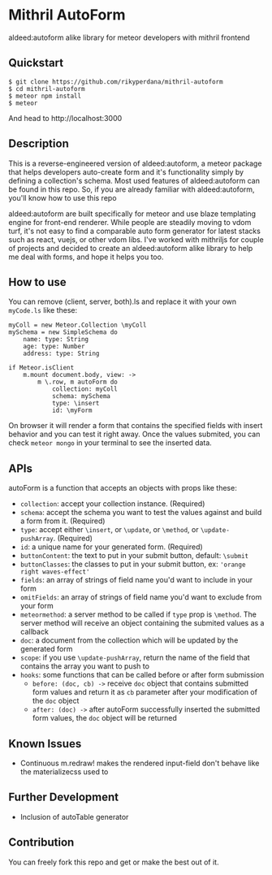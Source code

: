# Mithril AutoForm
aldeed:autoform alike library for meteor developers with mithril frontend

## Quickstart
```
$ git clone https://github.com/rikyperdana/mithril-autoform
$ cd mithril-autoform
$ meteor npm install
$ meteor
```
And head to http://localhost:3000

## Description
This is a reverse-engineered version of aldeed:autoform, a meteor package that helps developers auto-create
form and it's functionality simply by defining a collection's schema. Most used features of aldeed:autoform
can be found in this repo. So, if you are already familiar with aldeed:autoform, you'll know how to use this repo


aldeed:autoform are built specifically for meteor and use blaze templating engine for front-end renderer. While
people are steadily moving to vdom turf, it's not easy to find a comparable auto form generator for latest
stacks such as react, vuejs, or other vdom libs. I've worked with mithriljs for couple of projects and decided
to create an aldeed:autoform alike library to help me deal with forms, and hope it helps you too.

## How to use
You can remove (client, server, both).ls and replace it with your own `myCode.ls` like these:
```ls
myColl = new Meteor.Collection \myColl
mySchema = new SimpleSchema do
	name: type: String
	age: type: Number
	address: type: String

if Meteor.isClient
	m.mount document.body, view: ->
		m \.row, m autoForm do
			collection: myColl
			schema: mySchema
			type: \insert
			id: \myForm
```
On browser it will render a form that contains the specified fields with insert behavior and you can test it
right away. Once the values submited, you can check `meteor mongo` in your terminal to see the inserted data.

## APIs
autoForm is a function that accepts an objects with props like these:
* `collection`: accept your collection instance. (Required)
* `schema`: accept the schema you want to test the values against and build a form from it. (Required)
* `type`: accept either `\insert`, or `\update`, or `\method`, or `\update-pushArray`. (Required)
* `id`: a unique name for your generated form. (Required)
* `buttonContent`: the text to put in your submit button, default: `\submit`
* `buttonClasses`: the classes to put in your submit button, ex: `'orange right waves-effect'`
* `fields`: an array of strings of field name you'd want to include in your form
* `omitFields`: an array of strings of field name you'd want to exclude from your form
* `meteormethod`: a server method to be called if `type` prop is `\method`. The server method will receive an object containing the submited values as a callback
* `doc`: a document from the collection which will be updated by the generated form
* `scope`: if you use `\update-pushArray`, return the name of the field that contains the array you want to push to
* `hooks`: some functions that can be called before or after form submission
  * `before: (doc, cb) ->` receive `doc` object that contains submitted form values and return it as `cb` parameter after your modification of the `doc` object
  * `after: (doc) ->` after autoForm successfully inserted the submitted form values, the `doc` object will be returned

## Known Issues
* Continuous m.redraw! makes the rendered input-field don't behave like the materializecss used to

## Further Development
* Inclusion of autoTable generator

## Contribution
You can freely fork this repo and get or make the best out of it.
